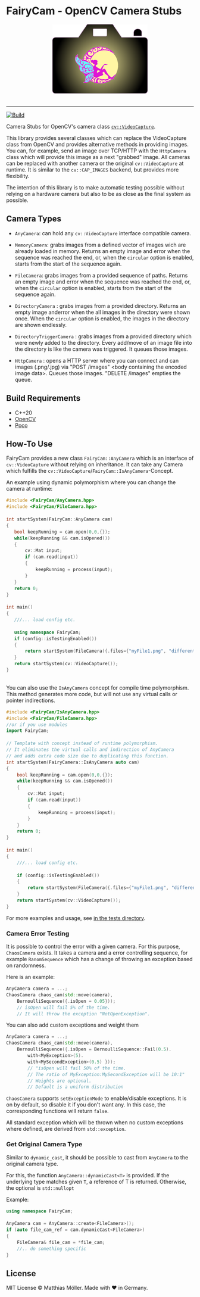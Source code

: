 # FairyCam - OpenCV Camera Stubs

<div align="center">
  <img src="./assets/logo_256.png">
</div>
<br>

-----------------------

[![Build](https://github.com/TinyTinni/FairyCam/actions/workflows/build.yml/badge.svg)](https://github.com/TinyTinni/FairyCam/actions/workflows/build.yml)  

Camera Stubs for OpenCV's camera class [`cv::VideoCapture`](https://docs.opencv.org/4.9.0/d8/dfe/classcv_1_1VideoCapture.html).

This library provides several classes which can replace the VideoCapture class from OpenCV and provides alternative methods in providing images. You can, for example, send an image over TCP/HTTP with the `HttpCamera` class which will provide this image as a next "grabbed" image. All cameras can be replaced with another camera or the original `cv::VideoCapture` at runtime. It is similar to the `cv::CAP_IMAGES` backend, but provides more flexibility.

The intention of this library is to make automatic testing possible without relying on a hardware camera but also to be as close as the final system as possible.

## Camera Types

- `AnyCamera`: can hold any `cv::VideoCapture` interface compatible camera.

- `MemoryCamera`: grabs images from a defined vector of images wich are already loaded in memory. Returns an empty image and error when the sequence was reached the end, or, when the `circular` option is enabled, starts from the start of the sequence again.

- `FileCamera`: grabs images from a provided sequence of paths. Returns an empty image and error when the sequence was reached the end, or, when the `circular` option is enabled, starts from the start of the sequence again.

- `DirectoryCamera` : grabs images from a provided directory. Returns an empty image anderror when the all images in the directory were shown once. When the `circular` option is enabled, the images in the directory are shown endlessly.

- `DirectoryTriggerCamera` : grabs images from a provided directory which were newly added to the directory. Every add/move of an image file into the directory is like the camera was triggered. It queues those images.

- `HttpCamera` : opens a HTTP server where you can connect and can images (.png/.jpg) via "POST /images" \<body containing the encoded image data\>. Queues those images. "DELETE /images" empties the queue.

## Build Requirements

- C++20
- [OpenCV](https://opencv.org/)
- [Poco](https://pocoproject.org/)

## How-To Use

FairyCam provides a new class `FairyCam::AnyCamera` which is an interface of `cv::VideoCapture` without relying on inheritance. It
 can take any Camera which fulfills the `cv::VideoCapture`/`FairyCam::IsAnyCamera`-Concept.

An example using dynamic polymorphism where you can change the camera at runtime:
 ```cpp
#include <FairyCam/AnyCamera.hpp>
#include <FairyCam/FileCamera.hpp>

int startSystem(FairyCam::AnyCamera cam)
{
    bool keepRunning = cam.open(0,0,{});
    while(keepRunning && cam.isOpened())
    {
        cv::Mat input;
        if (cam.read(input))
        {
            keepRunning = process(input);
        }
    }
    return 0;
}

int main()
{
    ///... load config etc.
    
    using namespace FairyCam;
    if (config::isTestingEnabled())
    {
        return startSystem(FileCamera({.files={"myFile1.png", "differentFile.jpg"}));
    }
    return startSystem(cv::VideoCapture());
}



 ```

 You can also use the `IsAnyCamera` concept for compile time polymorphism. This method generates more code, but will not use any virtual calls or pointer indirections.

```cpp
#include <FairyCam/IsAnyCamera.hpp>
#include <FairyCam/FileCamera.hpp>
//or if you use modules
import FairyCam;

// Template with concept instead of runtime polymorphism.
// It eliminates the virtual calls and indirection of AnyCamera
// and adds extra code size due to duplicating this function.
int startSystem(FairyCamera::IsAnyCamera auto cam)
{
    bool keepRunning = cam.open(0,0,{});
    while(keepRunning && cam.isOpened())
    {
        cv::Mat input;
        if (cam.read(input))
        {
            keepRunning = process(input);
        }
    }
    return 0;
}

int main()
{
    ///... load config etc.
    
    if (config::isTestingEnabled())
    {
        return startSystem(FileCamera({.files={"myFile1.png", "differentFile.jpg"}));
    }
    return startSystem(cv::VideoCapture());
}

```


 For more examples and usage, see [in the tests directory](./tests).

### Camera Error Testing

It is possible to control the error with a given camera. For this purpose, `ChaosCamera` exists. It takes a camera and a error controlling sequence, for example `RanomSequence` which has a change of throwing an exception based on randomness.

Here is an example:
```cpp
AnyCamera camera = ...;
ChaosCamera chaos_cam(std::move(camera), 
    BernoulliSequence({.isOpen = 0.05})); 
    // isOpen will fail 5% of the time. 
    // It will throw the exception "NotOpenException".
```

You can also add custom exceptions and weight them
```cpp
AnyCamera camera = ...;
ChaosCamera chaos_cam(std::move(camera), 
    BernoulliSequence({.isOpen = BernoulliSequence::Fail(0.5).
        with<MyException>(5).
        with<MySecondException>(0.5) })); 
        // "isOpen will fail 50% of the time.
        // The ratio of MyException:MySecondException will be 10:1"
        // Weights are optional.
        // Default is a uniform distribution
```

`ChaosCamera` supports `setExceptionMode` to enable/disable exceptions. It is on by default, so disable it if you don't want any. In this case, the corresponding functions will return `false`.

All standard exception which will be thrown when no custom exceptions where defined, are derived from `std::exception`.


### Get Original Camera Type

Similar to `dynamic_cast`, it should be possible to cast from `AnyCamera` to the original camera type.

For this, the function `AnyCamera::dynamicCast<T>` is provided. If the underlying type matches given `T`, a reference of T is returned. Otherwise, the optional is `std::nullopt`

Example: 
```cpp
using namespace FairyCam;

AnyCamera cam = AnyCamera::create<FileCamera>();
if (auto file_cam_ref = cam.dynamicCast<FileCamera>)
{
    FileCamera& file_cam = *file_cam;
    //.. do something specific
}
```

## License

MIT License © Matthias Möller. Made with ♥ in Germany.

